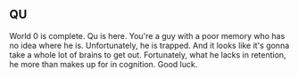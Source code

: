 ## QU

World 0 is complete. Qu is here. You're a guy with a poor memory who has no idea where he is. Unfortunately, he is trapped. And it looks like it's gonna take a whole lot of brains to get out. Fortunately, what he lacks in retention, he more than makes up for in cognition.
Good luck.

